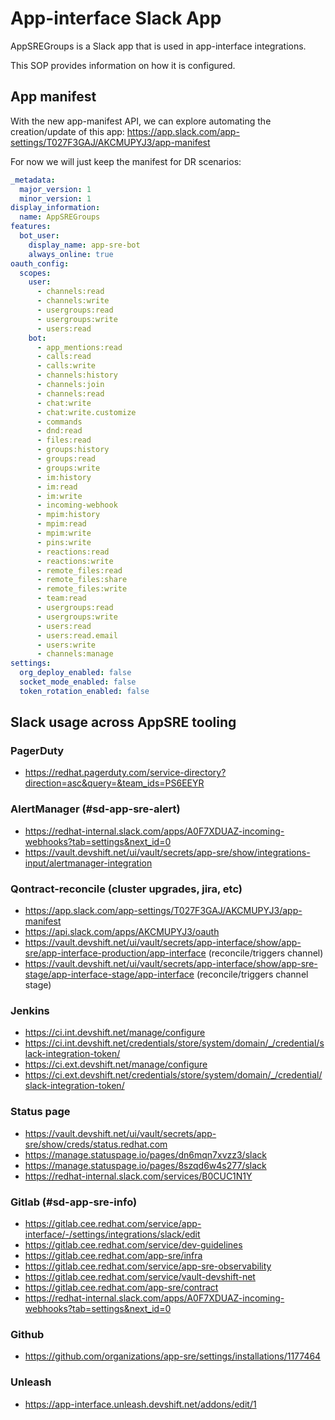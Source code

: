 # App-interface Slack App

AppSREGroups is a Slack app that is used in app-interface integrations.

This SOP provides information on how it is configured.

## App manifest

With the new app-manifest API, we can explore automating the creation/update of this app: https://app.slack.com/app-settings/T027F3GAJ/AKCMUPYJ3/app-manifest

For now we will just keep the manifest for DR scenarios:

```yaml
_metadata:
  major_version: 1
  minor_version: 1
display_information:
  name: AppSREGroups
features:
  bot_user:
    display_name: app-sre-bot
    always_online: true
oauth_config:
  scopes:
    user:
      - channels:read
      - channels:write
      - usergroups:read
      - usergroups:write
      - users:read
    bot:
      - app_mentions:read
      - calls:read
      - calls:write
      - channels:history
      - channels:join
      - channels:read
      - chat:write
      - chat:write.customize
      - commands
      - dnd:read
      - files:read
      - groups:history
      - groups:read
      - groups:write
      - im:history
      - im:read
      - im:write
      - incoming-webhook
      - mpim:history
      - mpim:read
      - mpim:write
      - pins:write
      - reactions:read
      - reactions:write
      - remote_files:read
      - remote_files:share
      - remote_files:write
      - team:read
      - usergroups:read
      - usergroups:write
      - users:read
      - users:read.email
      - users:write
      - channels:manage
settings:
  org_deploy_enabled: false
  socket_mode_enabled: false
  token_rotation_enabled: false
```


## Slack usage across AppSRE tooling

### PagerDuty
- https://redhat.pagerduty.com/service-directory?direction=asc&query=&team_ids=PS6EEYR
### AlertManager (#sd-app-sre-alert)
- https://redhat-internal.slack.com/apps/A0F7XDUAZ-incoming-webhooks?tab=settings&next_id=0
- https://vault.devshift.net/ui/vault/secrets/app-sre/show/integrations-input/alertmanager-integration
### Qontract-reconcile (cluster upgrades, jira, etc)
- https://app.slack.com/app-settings/T027F3GAJ/AKCMUPYJ3/app-manifest
- https://api.slack.com/apps/AKCMUPYJ3/oauth
- https://vault.devshift.net/ui/vault/secrets/app-interface/show/app-sre/app-interface-production/app-interface (reconcile/triggers channel)
- https://vault.devshift.net/ui/vault/secrets/app-interface/show/app-sre-stage/app-interface-stage/app-interface (reconcile/triggers channel stage)
### Jenkins
- https://ci.int.devshift.net/manage/configure
- https://ci.int.devshift.net/credentials/store/system/domain/_/credential/slack-integration-token/
- https://ci.ext.devshift.net/manage/configure
- https://ci.ext.devshift.net/credentials/store/system/domain/_/credential/slack-integration-token/
### Status page
- https://vault.devshift.net/ui/vault/secrets/app-sre/show/creds/status.redhat.com
- https://manage.statuspage.io/pages/dn6mqn7xvzz3/slack
- https://manage.statuspage.io/pages/8szqd6w4s277/slack
- https://redhat-internal.slack.com/services/B0CUC1N1Y
### Gitlab (#sd-app-sre-info)
- https://gitlab.cee.redhat.com/service/app-interface/-/settings/integrations/slack/edit
- https://gitlab.cee.redhat.com/service/dev-guidelines
- https://gitlab.cee.redhat.com/app-sre/infra
- https://gitlab.cee.redhat.com/service/app-sre-observability
- https://gitlab.cee.redhat.com/service/vault-devshift-net
- https://gitlab.cee.redhat.com/app-sre/contract
- https://redhat-internal.slack.com/apps/A0F7XDUAZ-incoming-webhooks?tab=settings&next_id=0
### Github
- https://github.com/organizations/app-sre/settings/installations/1177464
### Unleash
- https://app-interface.unleash.devshift.net/addons/edit/1
